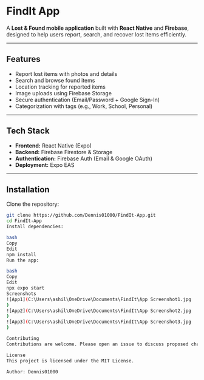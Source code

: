 # FindIt App

A **Lost & Found mobile application** built with **React Native** and **Firebase**, designed to help users report, search, and recover lost items efficiently.

---

## Features
- Report lost items with photos and details  
- Search and browse found items  
- Location tracking for reported items  
- Image uploads using Firebase Storage  
- Secure authentication (Email/Password + Google Sign-In)  
- Categorization with tags (e.g., Work, School, Personal)  

---

## Tech Stack
- **Frontend:** React Native (Expo)  
- **Backend:** Firebase Firestore & Storage  
- **Authentication:** Firebase Auth (Email & Google OAuth)  
- **Deployment:** Expo EAS  

---

## Installation

Clone the repository:
```bash
git clone https://github.com/Dennis01000/FindIt-App.git
cd FindIt-App
Install dependencies:

bash
Copy
Edit
npm install
Run the app:

bash
Copy
Edit
npx expo start
Screenshots
![App1](C:\Users\ashil\OneDrive\Documents\FindIt\App Screenshot1.jpg
)
![App2](C:\Users\ashil\OneDrive\Documents\FindIt\App Screenshot2.jpg
)
![App3](C:\Users\ashil\OneDrive\Documents\FindIt\App Screenshot3.jpg
)

Contributing
Contributions are welcome. Please open an issue to discuss proposed changes before submitting a pull request.

License
This project is licensed under the MIT License.

Author: Dennis01000
